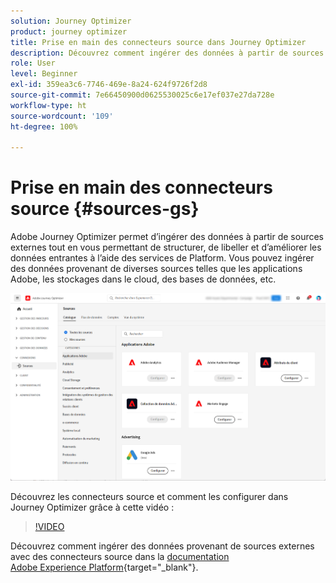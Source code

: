 ```yaml
---
solution: Journey Optimizer
product: journey optimizer
title: Prise en main des connecteurs source dans Journey Optimizer
description: Découvrez comment ingérer des données à partir de sources externes dans Adobe Journey Optimizer
role: User
level: Beginner
exl-id: 359ea3c6-7746-469e-8a24-624f9726f2d8
source-git-commit: 7e66450900d0625530025c6e17ef037e27da728e
workflow-type: ht
source-wordcount: '109'
ht-degree: 100%

---
```


# Prise en main des connecteurs source {#sources-gs}

Adobe Journey Optimizer permet d’ingérer des données à partir de sources externes tout en vous permettant de structurer, de libeller et d’améliorer les données entrantes à l’aide des services de Platform. Vous pouvez ingérer des données provenant de diverses sources telles que les applications Adobe, les stockages dans le cloud, des bases de données, etc.

![](assets/sources-home.png)

Découvrez les connecteurs source et comment les configurer dans Journey Optimizer grâce à cette vidéo :

>[!VIDEO](https://video.tv.adobe.com/v/335919?quality=12)

Découvrez comment ingérer des données provenant de sources externes avec des connecteurs source dans la [documentation Adobe Experience Platform](https://experienceleague.adobe.com/docs/experience-platform/sources/home.html?lang=fr){target="_blank"}.
